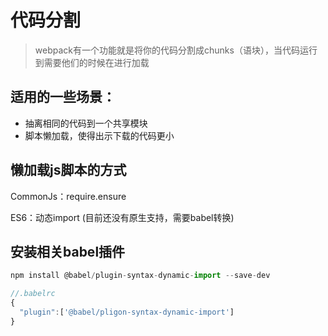 # 代码分割

> webpack有一个功能就是将你的代码分割成chunks（语块），当代码运行到需要他们的时候在进行加载

## 适用的一些场景：

- 抽离相同的代码到一个共享模块
- 脚本懒加载，使得出示下载的代码更小

## 懒加载js脚本的方式

CommonJs：require.ensure

ES6：动态import (目前还没有原生支持，需要babel转换)

## 安装相关babel插件

```js
npm install @babel/plugin-syntax-dynamic-import --save-dev

//.babelrc
{
  "plugin":['@babel/pligon-syntax-dynamic-import']
}
```

